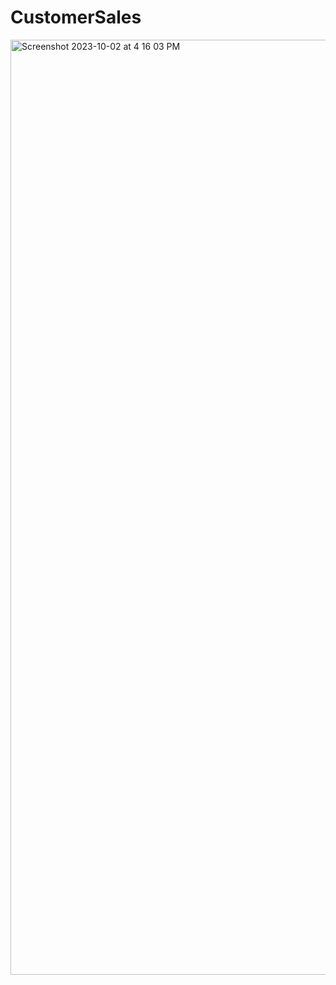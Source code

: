 # CustomerSales
<img width="1496" alt="Screenshot 2023-10-02 at 4 16 03 PM" src="https://github.com/ameyagidh/CustomerSales/assets/65457905/7a1c0ed5-0cfa-4c93-bb87-8096728e110f">
